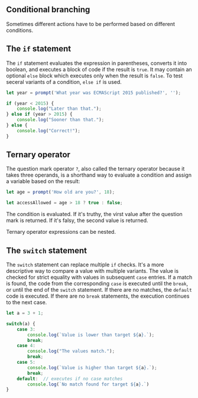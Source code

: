 ## Conditional branching

Sometimes different actions have to be performed based on different conditions.

## The `if` statement

The `if` statement evaluates the expression in parentheses, converts it into boolean, and executes a block of code if the result is `true`. It may contain an optional `else` block which executes only when the result is `false`. To test seceral variants of a condition, `else if` is used.

```js
let year = prompt('What year was ECMAScript 2015 published?', '');

if (year < 2015) {
    console.log("Later than that.");
} else if (year > 2015) {
    console.log("Sooner than that.");
} else {
    console.log("Correct!");
}
```

## Ternary operator

The question mark operator `?`, also called the ternary operator because it takes three operands, is a shorthand way to evaluate a condition and assign a variable based on the result:

```js
let age = prompt('How old are you?', 18);

let accessAllowed = age > 18 ? true : false;
```

The condition is evaluated. If it's truthy, the virst value after the question mark is returned. If it's falsy, the second value is returned.

Ternary operator expressions can be nested.

## The `switch` statement

The `switch` statement can replace multiple `if` checks. It's a more descriptive way to compare a value with multiple variants. The value is checked for strict equality with values in subsequent `case` entries. If a match is found, the code from the corresponding `case` is executed until the `break`, or until the end of the `switch` statement. If there are no matches, the `default` code is executed. If there are no `break` statements, the execution continues to the next case.

```js
let a = 3 + 1;

switch(a) {
    case 3:
        console.log(`Value is lower than target ${a}.`);
        break;
    case 4:
        console.log("The values match.");
        break;
    case 5:
        console.log(`Value is higher than target ${a}.`);
        break;
    default:  // executes if no case matches
        console.log(`No match found for target ${a}.`)
}
```
